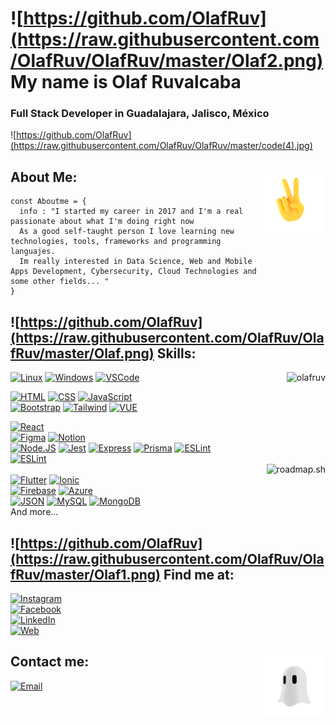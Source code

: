 [comment]: <Sintaxis de comentario>
# ![https://github.com/OlafRuv](https://raw.githubusercontent.com/OlafRuv/OlafRuv/master/Olaf2.png) My name is Olaf Ruvalcaba 
### Full Stack Developer in Guadalajara, Jalisco, México
![https://github.com/OlafRuv](https://raw.githubusercontent.com/OlafRuv/OlafRuv/master/code(4).jpg)


## <img align="right" width="100" height="100" src="https://raw.githubusercontent.com/OlafRuv/OlafRuv/master/hand.gif">About Me:

```JS
const Aboutme = {
  info : "I started my career in 2017 and I'm a real passionate about what I'm doing right now
  As a good self-taught person I love learning new technologies, tools, frameworks and programming languajes.
  Im really interested in Data Science, Web and Mobile Apps Development, Cybersecurity, Cloud Technologies and some other fields... "
}
```

## ![https://github.com/OlafRuv](https://raw.githubusercontent.com/OlafRuv/OlafRuv/master/Olaf.png) Skills:
[![Linux](https://img.shields.io/badge/Linux-ebbb08?style=for-the-badge&logo=linux&logoColor=white&labelColor=101010)]()
[![Windows](https://img.shields.io/badge/Windows-2c7fd3?style=for-the-badge&logo=windows&logoColor=white&labelColor=101010)]()
[![VSCode](https://img.shields.io/badge/Vs_Code-0076c6?style=for-the-badge&logo=visual-studio&logoColor=white&labelColor=101010)]()
<img align="right" src="https://github-readme-stats.vercel.app/api/top-langs?username=olafruv&show_icons=true&locale=en&layout=compact&theme=gotham" alt="olafruv" />
</br>
<!-- [![C++](https://img.shields.io/badge/C++-6295cb?style=for-the-badge&logo=C%2B%2B&logoColor=white&labelColor=101010)]()
[![Python](https://img.shields.io/badge/Python-f7cc42?style=for-the-badge&logo=python&logoColor=white&labelColor=101010)]()
[![Java](https://img.shields.io/badge/Java-a21000?style=for-the-badge&logo=java&logoColor=white&labelColor=101010)]() -->
<!-- </br> -->
[![HTML](https://img.shields.io/badge/HTML-e96227?style=for-the-badge&logo=HTML5&logoColor=white&labelColor=101010)]()
[![CSS](https://img.shields.io/badge/CSS-036db6?style=for-the-badge&logo=CSS3&logoColor=white&labelColor=101010)]()
[![JavaScript](https://img.shields.io/badge/JavaScript-F7DF1E?style=for-the-badge&logo=javascript&logoColor=white&labelColor=101010)]()
</br>
[![Bootstrap](https://img.shields.io/badge/Bootstrap-533b78?style=for-the-badge&logo=bootstrap&logoColor=white&labelColor=101010)]()
[![Tailwind](https://img.shields.io/badge/Tailwind-38BDF8?style=for-the-badge&logo=tailwind-css&logoColor=white&labelColor=101010)]()
[![VUE](https://img.shields.io/badge/Vue-3FB27F?style=for-the-badge&logo=Vue.js&logoColor=white&labelColor=101010)]()
<!-- [![Angular](https://img.shields.io/badge/Angular-bd002e?style=for-the-badge&logo=angular&logoColor=white&labelColor=101010)]() -->
[![React](https://img.shields.io/badge/React-17B2E2?style=for-the-badge&logo=React&logoColor=white&labelColor=101010)]()
</br>
[![Figma](https://img.shields.io/badge/Figma-F26C5D?style=for-the-badge&logo=figma&logoColor=white&labelColor=101010)]()
[![Notion](https://img.shields.io/badge/Notion-FFFFFF?style=for-the-badge&logo=notion&logoColor=white&labelColor=101010)]()
</br>
[![Node.JS](https://img.shields.io/badge/Node.JS-3B7F3A?style=for-the-badge&logo=node.js&logoColor=white&labelColor=101010)]()
[![Jest](https://img.shields.io/badge/Jest-8E6D77?style=for-the-badge&logo=Jest&logoColor=white&labelColor=101010)]()
[![Express](https://img.shields.io/badge/Express-F2F2F2?style=for-the-badge&logo=Express&logoColor=white&labelColor=101010)]()
[![Prisma](https://img.shields.io/badge/Prisma-0B3147?style=for-the-badge&logo=Prisma&logoColor=white&labelColor=101010)]()
[![ESLint](https://img.shields.io/badge/ESLint-8080F1?style=for-the-badge&logo=ESLint&logoColor=white&labelColor=101010)]()
</br>
[![ESLint](https://img.shields.io/badge/Strapi-4945FF?style=for-the-badge&logo=strapi&logoColor=white&labelColor=101010)]()
</br>
<img align="right" src="https://roadmap.sh/card/wide/66ea57eef34c8868ecff9a2f?variant=dark&roadmaps=frontend%2Cfull-stack%2Cbackend%2Cproduct-manager" alt="roadmap.sh"/>
</br>
[![Flutter](https://img.shields.io/badge/Flutter-58BDEA?style=for-the-badge&logo=flutter&logoColor=white&labelColor=101010)]()
[![Ionic](https://img.shields.io/badge/Ionic-4684F2?style=for-the-badge&logo=ionic&logoColor=white&labelColor=101010)]()
</br>
[![Firebase](https://img.shields.io/badge/Firebase-F29D0F?style=for-the-badge&logo=firebase&logoColor=white&labelColor=101010)]()
[![Azure](https://img.shields.io/badge/Azure-0F4B8B?style=for-the-badge&logo=MicrosoftAzure&logoColor=white&labelColor=101010)]()
</br>
[![JSON](https://img.shields.io/badge/JSON-797979?style=for-the-badge&logo=json&logoColor=white&labelColor=101010)]()
[![MySQL](https://img.shields.io/badge/MySQL-4479A1?style=for-the-badge&logo=mysql&logoColor=white&labelColor=101010)]()
[![MongoDB](https://img.shields.io/badge/MongoDB-4C8E42?style=for-the-badge&logo=MongoDB&logoColor=white&labelColor=101010)]()
</br>
And more...
</br>


## ![https://github.com/OlafRuv](https://raw.githubusercontent.com/OlafRuv/OlafRuv/master/Olaf1.png) Find me at:

[![Instagram](https://img.shields.io/badge/Instagram-@olaf.ruv-E4405F?style=for-the-badge&logo=instagram&logoColor=white&labelColor=101010)](https://instagram.com/olaf.ruv)
</br>
[![Facebook](https://img.shields.io/badge/Facebook-@Olaf_Ruvalcabaa-1877F2?style=for-the-badge&logo=facebook&logoColor=white&labelColor=101010)](https://facebook.com/olaf.ruvalcabaaguirre)
<br>
[![LinkedIn](https://img.shields.io/badge/LinkedIn-Olaf_Ruv-0077B5?style=for-the-badge&logo=linkedin&logoColor=white&labelColor=101010)](https://www.linkedin.com/in/olaf-ruv/)
</br>
[![Web](https://img.shields.io/badge/My_Website-PaginaEnConstruccion.com-14a1f0?style=for-the-badge&logo=dev.to&logoColor=white&labelColor=101010)](https://github.com/OlafRuv)


## <img align="right" src="https://raw.githubusercontent.com/OlafRuv/OlafRuv/master/ghost.gif" width="100">Contact me:

[![Email](https://img.shields.io/badge/olaf.ruag@gmail.com-my_personal_email-e34033?style=for-the-badge&logo=gmail&logoColor=white&labelColor=101010)](mailto:olaf.ruag@gmail.com)
</br>
